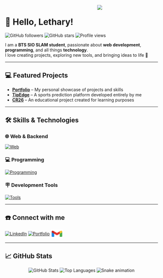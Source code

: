 <img align='right' src='[https://media.giphy.com/media/3oEjI6SIIHBdRxXI40/giphy.gif](https://giphy.com/gifs/trippy-space-5kFVqSiGPChgulLZLW)](https://media3.giphy.com/media/v1.Y2lkPTc5MGI3NjExc201Nzd0bHZ6djc0eGl6aW9qa2o5YmMyNHg5dHo5MDN5MWZyNnN6dyZlcD12MV9pbnRlcm5hbF9naWZfYnlfaWQmY3Q9Zw/5kFVqSiGPChgulLZLW/giphy.gif)' width='200'>

# 👋 Hello, Lethary! 

![GitHub followers](https://img.shields.io/github/followers/Lethary?style=social)
![GitHub stars](https://img.shields.io/github/stars/Lethary?style=social)
![Profile views](https://komarev.com/ghpvc/?username=Lethary&color=blueviolet)

I am a **BTS SIO SLAM student**, passionate about **web development**, **programming**, and all things **technology**.  
I love creating projects, exploring new tools, and bringing ideas to life 🚀  

---

## 💻 Featured Projects

- [**Portfolio**](https://boudetk.fr) – My personal showcase of projects and skills  
- [**TipEdge**](https://tipedge.eu) – A sports prediction platform developed entirely by me  
- [**CR26**](https://github.com/Lethary/cr26) – An educational project created for learning purposes  

---

## 🛠️ Skills & Technologies

### 🌐 Web & Backend
[![Web](https://skillicons.dev/icons?i=php,html,css,js)](./)

### 💻 Programming
[![Programming](https://skillicons.dev/icons?i=java,mysql)](./)

### 🪧 Development Tools
[![Tools](https://skillicons.dev/icons?i=vscode,git,github)](./)

---

## ☎️ Connect with me
<p align="left">
<a href="https://www.linkedin.com/in/kevin-boudet/" target="blank"><img align="center" src="https://raw.githubusercontent.com/rahuldkjain/github-profile-readme-generator/master/src/images/icons/Social/linked-in-alt.svg" alt="LinkedIn" height="30" width="40" /></a>
<a href="https://boudetk.fr" target="blank"><img align="center" src="https://raw.githubusercontent.com/rahuldkjain/github-profile-readme-generator/master/src/images/icons/Social/website.svg" alt="Portfolio" height="30" width="40" /></a>
<a href="mailto:ton.email@example.com" target="blank"><img align="center" src="https://raw.githubusercontent.com/rahuldkjain/github-profile-readme-generator/master/src/images/icons/Social/gmail.svg" alt="Email" height="30" width="40" /></a>
</p>

---

## 📈 GitHub Stats
<p align="center">
  <img src="https://github-readme-stats.vercel.app/api?username=Lethary&show_icons=true&theme=radical" alt="GitHub Stats" width="400" height="182">
  <img src="https://github-readme-stats.vercel.app/api/top-langs/?username=Lethary&layout=compact&theme=radical" alt="Top Languages" width="400" height="175">
  <img src="https://raw.githubusercontent.com/Lethary/Lethary/output/snake.svg" alt="Snake animation" />
</p>
